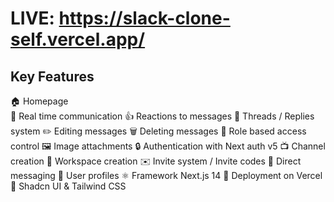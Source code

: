 # LIVE: https://slack-clone-self.vercel.app/

## Key Features
🏠 Homepage \
🚀 Real time communication
👍 Reactions to messages
🧵 Threads / Replies system
✏️ Editing messages 
🗑️ Deleting messages 
🔐 Role based access control 
🖼️ Image attachments 
🔒 Authentication with Next auth v5
📺 Channel creation
🏢 Workspace creation
✉️ Invite system / Invite codes
💬 Direct messaging
👥 User profiles
⚛️ Framework Next.js 14
🚀 Deployment on Vercel
🎨 Shadcn UI & Tailwind CSS
